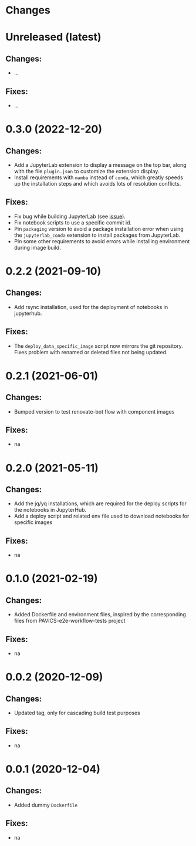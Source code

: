 Changes
=======

Unreleased (latest)
===================

Changes:
--------
- ...

Fixes:
------
- ...

0.3.0 (2022-12-20)
===================

Changes:
--------
- Add a JupyterLab extension to display a message on the top bar, along with the file `plugin.json` to customize the 
  extension display.
- Install requirements with `mamba` instead of `conda`, which greatly speeds up the installation steps and which avoids
  lots of resolution conflicts.

Fixes:
------
- Fix bug while building JupyterLab (see [issue](https://github.com/jupyterlab/jupyterlab/issues/11248)).
- Fix notebook scripts to use a specific commit id.
- Pin `packaging` version to avoid a package installation error when using the `jupyterlab_conda` extension to install
  packages from JupyterLab.
- Pin some other requirements to avoid errors while installing environment during image build.

0.2.2 (2021-09-10)
===================

Changes:
--------
- Add rsync installation, used for the deployment of notebooks in jupyterhub.

Fixes:
------
- The `deploy_data_specific_image` script now mirrors the git repository. Fixes problem with renamed or deleted files not being updated.
  

0.2.1 (2021-06-01)
===================

Changes:
--------
- Bumped version to test renovate-bot flow with component images

Fixes:
------
- na

0.2.0 (2021-05-11)
===================

Changes:
--------
- Add the jq/yq installations, which are required for the deploy scripts for the notebooks in JupyterHub.
- Add a deploy script and related env file used to download notebooks for specific images

Fixes:
------
- na

0.1.0 (2021-02-19)
===================

Changes:
--------
- Added Dockerfile and environment files, inspired by the corresponding files from PAVICS-e2e-workflow-tests project

Fixes:
------
- na

0.0.2 (2020-12-09)
===================

Changes:
--------
- Updated tag, only for cascading build test purposes

Fixes:
------
- na

0.0.1 (2020-12-04)
===================

Changes:
--------
- Added dummy `Dockerfile`

Fixes:
------
- na
